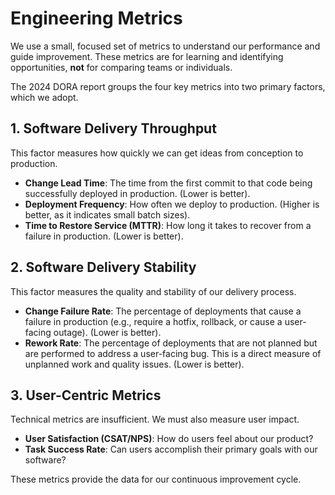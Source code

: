 # Engineering Metrics

We use a small, focused set of metrics to understand our performance and guide improvement. These metrics are for learning and identifying opportunities, **not** for comparing teams or individuals.

The 2024 DORA report groups the four key metrics into two primary factors, which we adopt.

## 1. Software Delivery Throughput

This factor measures how quickly we can get ideas from conception to production.

-   **Change Lead Time**: The time from the first commit to that code being successfully deployed in production. (Lower is better).
-   **Deployment Frequency**: How often we deploy to production. (Higher is better, as it indicates small batch sizes).
-   **Time to Restore Service (MTTR)**: How long it takes to recover from a failure in production. (Lower is better).

## 2. Software Delivery Stability

This factor measures the quality and stability of our delivery process.

-   **Change Failure Rate**: The percentage of deployments that cause a failure in production (e.g., require a hotfix, rollback, or cause a user-facing outage). (Lower is better).
-   **Rework Rate**: The percentage of deployments that are not planned but are performed to address a user-facing bug. This is a direct measure of unplanned work and quality issues. (Lower is better).

## 3. User-Centric Metrics

Technical metrics are insufficient. We must also measure user impact.

-   **User Satisfaction (CSAT/NPS)**: How do users feel about our product?
-   **Task Success Rate**: Can users accomplish their primary goals with our software?

These metrics provide the data for our continuous improvement cycle.
